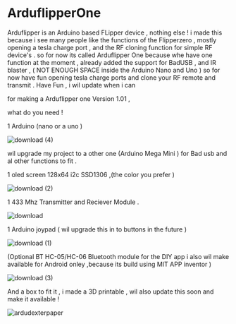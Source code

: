 # ArduflipperOne
Arduflipper is an Arduino based FLipper device , nothing else !
i made this because i see many people like the functions of the Flipperzero ,
mostly opening a tesla charge port , and the RF cloning function for simple RF device's .
so for now its called Arduflipper One because whe have one function at the moment , 
already added the support for BadUSB , and IR blaster , ( NOT ENOUGH SPACE inside the Arduino Nano and Uno )
so for now have fun opening tesla charge ports and clone your RF remote and transmit .
Have Fun , i wil update when i can 


for making a Arduflipper one Version 1.01 ,

what do you need !

1 Arduino (nano or a uno ) 

![download (4)](https://user-images.githubusercontent.com/20719445/210767024-758f3b28-886a-4724-bd37-35992bebf89a.jpg)

wil upgrade my project to a other one (Arduino Mega Mini ) for Bad usb and al other functions to fit .

1 oled screen 128x64 i2c SSD1306 ,(the color you prefer )

![download (2)](https://user-images.githubusercontent.com/20719445/210766292-b1a1427d-084e-433c-b7e5-55eb19ebbd40.jpg)

1 433 Mhz Transmitter and Reciever Module . 

![download](https://user-images.githubusercontent.com/20719445/210765297-00b1fe7e-c71d-4d87-af0a-19b12c4b3851.jpg)

1 Arduino joypad ( wil upgrade this in to buttons in the future )

![download (1)](https://user-images.githubusercontent.com/20719445/210766173-3ea37b9a-acb4-4f7b-8bef-a455aa8f3d12.jpg)

(Optional BT HC-05/HC-06 Bluetooth module for the DIY app i also wil make available for Android onley ,because its build using MIT APP inventor )

![download (3)](https://user-images.githubusercontent.com/20719445/210766449-b4e2159d-f46e-492d-b96a-377c3fd109bf.jpg)

And a box to fit it , i made a 3D printable , wil also update this soon and make it available !

![ardudexterpaper](https://user-images.githubusercontent.com/20719445/210367438-3c33d080-a0d0-4b85-a411-f0e6733814ea.png)
